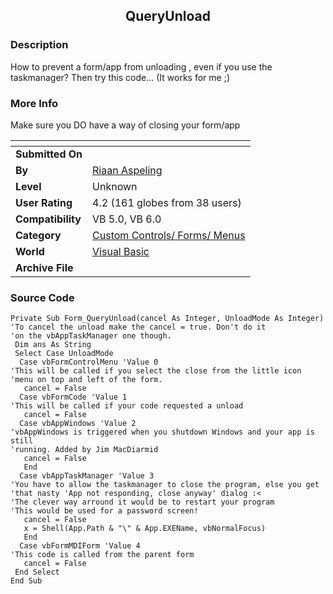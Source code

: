 ﻿<div align="center">

## QueryUnload


</div>

### Description

How to prevent a form/app from unloading , even if you use the taskmanager? Then try this code... (It works for me ;)
 
### More Info
 
Make sure you DO have a way of closing your form/app


<span>             |<span>
---                |---
**Submitted On**   |
**By**             |[Riaan Aspeling](https://github.com/Planet-Source-Code/PSCIndex/blob/master/ByAuthor/riaan-aspeling.md)
**Level**          |Unknown
**User Rating**    |4.2 (161 globes from 38 users)
**Compatibility**  |VB 5\.0, VB 6\.0
**Category**       |[Custom Controls/ Forms/  Menus](https://github.com/Planet-Source-Code/PSCIndex/blob/master/ByCategory/custom-controls-forms-menus__1-4.md)
**World**          |[Visual Basic](https://github.com/Planet-Source-Code/PSCIndex/blob/master/ByWorld/visual-basic.md)
**Archive File**   |[](https://github.com/Planet-Source-Code/riaan-aspeling-queryunload__1-1548/archive/master.zip)





### Source Code

```
Private Sub Form_QueryUnload(cancel As Integer, UnloadMode As Integer)
'To cancel the unload make the cancel = true. Don't do it
'on the vbAppTaskManager one though.
 Dim ans As String
 Select Case UnloadMode
  Case vbFormControlMenu 'Value 0
'This will be called if you select the close from the little icon
'menu on top and left of the form.
   cancel = False
  Case vbFormCode 'Value 1
'This will be called if your code requested a unload
   cancel = False
  Case vbAppWindows 'Value 2
'vbAppWindows is triggered when you shutdown Windows and your app is still
'running. Added by Jim MacDiarmid
   cancel = False
   End
  Case vbAppTaskManager 'Value 3
'You have to allow the taskmanager to close the program, else you get
'that nasty 'App not responding, close anyway' dialog :<
'The clever way arround it would be to restart your program
'This would be used for a password screen!
   cancel = False
   x = Shell(App.Path & "\" & App.EXEName, vbNormalFocus)
   End
  Case vbFormMDIForm 'Value 4
'This code is called from the parent form
   cancel = False
 End Select
End Sub
```

